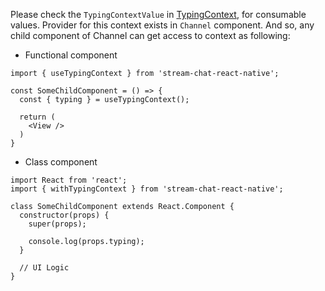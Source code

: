 Please check the `TypingContextValue` in [TypingContext](https://github.com/GetStream/stream-chat-react-native/blob/master/src/contexts/TypingContext/TypingContext.tsx), for consumable values.
Provider for this context exists in `Channel` component. And so, any child component of Channel
can get access to context as following:

- Functional component

```tsx static
import { useTypingContext } from 'stream-chat-react-native';

const SomeChildComponent = () => {
  const { typing } = useTypingContext();

  return (
    <View />
  )
}
```

- Class component

```tsx static
import React from 'react';
import { withTypingContext } from 'stream-chat-react-native';

class SomeChildComponent extends React.Component {
  constructor(props) {
    super(props);

    console.log(props.typing);
  }

  // UI Logic
}